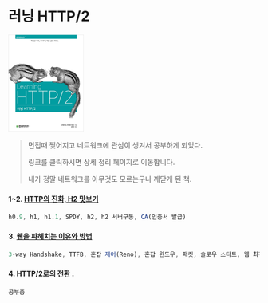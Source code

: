 러닝 HTTP/2
===
<img width="30%" height="30%" src="../img/learningHttp2.jpg"></img>

>면접때 찢어지고 네트워크에 관심이 생겨서 공부하게 되었다.
>
>링크를 클릭하시면 상세 정리 페이지로 이동합니다.
>
>내가 정말 네트워크를 아무것도 모르는구나 깨닫게 된 책.

#### 1~2. [HTTP의 진화, H2 맛보기](http://1ilsang.blog.me/221281599421)
```javascript
h0.9, h1, h1.1, SPDY, h2, h2 서버구동, CA(인증서 발급)
```

#### 3. [웹을 파헤치는 이유와 방법](http://1ilsang.blog.me/221281804756)
```javascript
3-way Handshake, TTFB, 혼잡 제어(Reno), 혼잡 윈도우, 패킷, 슬로우 스타트, 웹 최적화, TTL, 안티패턴 
```

#### 4. HTTP/2로의 전환 .
```javascript
공부중
```